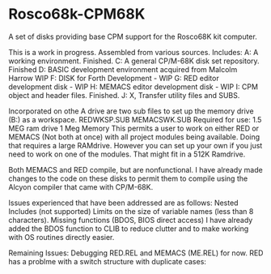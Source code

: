 # Rosco68k-CPM68K
A set of disks providing base CPM support for the Rosco68K kit computer.

This is a work in progress.  Assembled from various sources.
Includes:
A:  A working environment. Finished.
C:  A general CP/M-68K disk set repository.  Finished
D:  BASIC development environment acquired from Malcolm Harrow WIP
F:  DISK for Forth Development - WIP
G:  RED editor development disk - WIP
H:  MEMACS editor development disk - WIP
I:  CPM object and header files.  Finished.
J:  X, Transfer utility files and SUBS.

Incorporated on othe A drive are two sub files to set up the memory drive (B:) as a workspace.
  REDWKSP.SUB
  MEMACSWK.SUB
Required for use:
  1.5 MEG ram drive
  1 Meg Memory
This permits a user to work on either RED or MEMACS (Not both at once) with all project modules being available.
Doing that requires a large RAMdrive.  However you can set up your own if you just need to work on one of the modules.
That might fit in a 512K Ramdrive.

Both MEMACS and RED compile, but are nonfunctional.  I have already made changes to the code on these disks to permit
them to compile using the Alcyon compiler that came with CP/M-68K.

Issues experienced that have been addressed are as follows:
  Nested Includes (not supported)
  Limits on the size of variable names (less than 8 characters).
  Missing functions (BDOS, BIOS direct access)
  I have already added the BDOS function to CLIB to reduce clutter and to make working with OS routines directly
  easier.

Remaining Issues: Debugging RED.REL and MEMACS (ME.REL) for now.  RED has a problme with a switch structure with duplicate cases:

